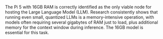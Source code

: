 The Pi 5 with 16GB RAM is correctly identified as the only viable node for hosting the Large Language Model (LLM). Research consistently shows that running even small, quantized LLMs is a memory-intensive operation, with models often requiring several gigabytes of RAM just to load, plus additional memory for the context window during inference. The 16GB model is essential for this task.
